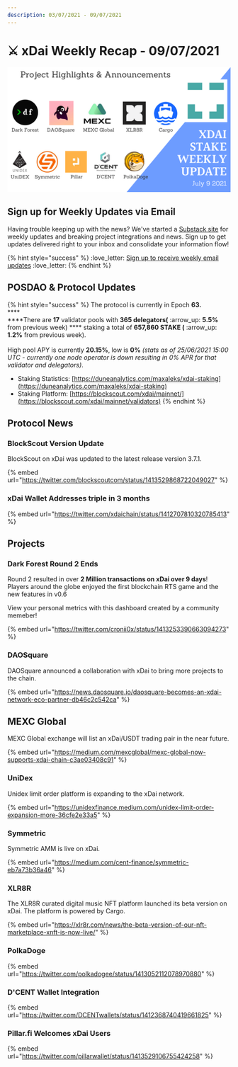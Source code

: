 ```yaml
---
description: 03/07/2021 - 09/07/2021
---
```


# ⚔️ xDai Weekly Recap - 09/07/2021

![](../../../../.gitbook/assets/weekly-update-jul-9.png)

## Sign up for Weekly Updates via Email

Having trouble keeping up with the news? We've started a [Substack site](https://xdai.substack.com) for weekly updates and breaking project integrations and news. Sign up to get updates delivered right to your inbox and consolidate your information flow!

{% hint style="success" %}
:love\_letter: [Sign up to receive weekly email updates](https://xdai.substack.com) :love\_letter:&#x20;
{% endhint %}

## POSDAO & Protocol Updates

{% hint style="success" %}
The protocol is currently in Epoch **63.**\
****\
****There are **17** validator pools with **365 delegators(** :arrow\_up: **5.5%** from previous week) **** staking a total of **657,860 STAKE (** :arrow\_up: **1.2%** from previous week).\
\
High pool APY is currently **20.15%**, low is **0%** _(stats as of 25/06/2021 15:00 UTC - currently one node operator is down resulting in 0% APR for that validator and delegators)_.

* Staking Statistics: [https://duneanalytics.com/maxaleks/xdai-staking](https://duneanalytics.com/maxaleks/xdai-staking)
* Staking Platform: [https://blockscout.com/xdai/mainnet/](https://blockscout.com/xdai/mainnet/validators)
{% endhint %}

## Protocol News

### BlockScout Version Update

BlockScout on xDai was updated to the latest release version 3.7.1.

{% embed url="https://twitter.com/blockscoutcom/status/1413529868722049027" %}

### xDai Wallet Addresses triple in 3 months

{% embed url="https://twitter.com/xdaichain/status/1412707810320785413" %}

## Projects

### Dark Forest Round 2 Ends

Round 2 resulted in over **2 Million transactions on xDai over 9 days**! Players around the globe enjoyed the first blockchain RTS game and the new features in v0.6

View your personal metrics with this dashboard created by a community memeber!

{% embed url="https://twitter.com/cronii0x/status/1413253390663094273" %}

### DAOSquare

DAOSquare announced a collaboration with xDai to bring more projects to the chain.

{% embed url="https://news.daosquare.io/daosquare-becomes-an-xdai-network-eco-partner-db46c2c542ca" %}

## MEXC Global

MEXC Global exchange will list an xDai/USDT trading pair in the near future.

{% embed url="https://medium.com/mexcglobal/mexc-global-now-supports-xdai-chain-c3ae03408c91" %}

### UniDex

Unidex limit order platform is expanding to the xDai network.

{% embed url="https://unidexfinance.medium.com/unidex-limit-order-expansion-more-36cfe2e33a5" %}

### Symmetric&#x20;

Symmetric AMM is live on xDai.

{% embed url="https://medium.com/cent-finance/symmetric-eb7a73b36a46" %}

### XLR8R

The XLR8R curated digital music NFT platform launched its beta version on xDai. The platform is powered by Cargo.

{% embed url="https://xlr8r.com/news/the-beta-version-of-our-nft-marketplace-xnft-is-now-live/" %}

### PolkaDoge

{% embed url="https://twitter.com/polkadogee/status/1413052112078970880" %}

### D'CENT Wallet Integration

{% embed url="https://twitter.com/DCENTwallets/status/1412368740419661825" %}

### Pillar.fi Welcomes xDai Users

{% embed url="https://twitter.com/pillarwallet/status/1413529106755424258" %}

